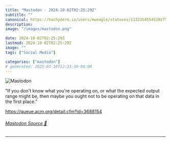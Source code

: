 ```yaml
---
title: "Mastodon - 2024-10-02T02:25:29Z"
subtitle: ""
canonical: https://hachyderm.io/users/mweagle/statuses/113235455452027589
description:
image: "/images/mastodon.png"

date: 2024-10-02T02:25:29Z
lastmod: 2024-10-02T02:25:29Z
image: ""
tags: ["Social Media"]

categories: ["mastodon"]
# generated: 2025-03-16T12:33:30-04:00
---
```

![Mastodon](/images/mastodon.png)

<p>“If you don&#39;t know what you&#39;re operating on, or what the expected output range might be, then maybe you ought not to be operating on that data in the first place.”</p><p><a href="https://queue.acm.org/detail.cfm?id=3688154" target="_blank" rel="nofollow noopener noreferrer" translate="no"><span class="invisible">https://</span><span class="ellipsis">queue.acm.org/detail.cfm?id=36</span><span class="invisible">88154</span></a></p>


###### [Mastodon Source 🐘](https://hachyderm.io/@mweagle/113235455452027589)

___

